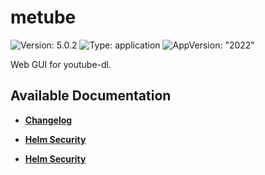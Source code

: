 # metube

![Version: 5.0.2](https://img.shields.io/badge/Version-5.0.2-informational?style=flat-square) ![Type: application](https://img.shields.io/badge/Type-application-informational?style=flat-square) ![AppVersion: "2022"](https://img.shields.io/badge/AppVersion-"2022"-informational?style=flat-square)

Web GUI for youtube-dl.

## Available Documentation

- [**Changelog**](CHANGELOG)

- [**Helm Security**](container-security)

- [**Helm Security**](helm-security)

